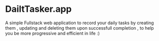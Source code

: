 # DailtTasker.app
A simple Fullstack web application to record your daily tasks by creating them , updating and deleting them upon successfull completion , to help you be more progressive and efficient in life :)
